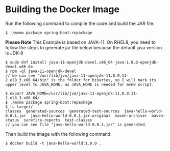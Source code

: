 # Building the Docker Image

Run the following command to compile the code and build the JAR file.

```
$ ./mvnw package spring-boot:repackage
```

**Please Note**
This Example is based on JAVA-11.
On RHEL8, you need to follow the steps to generate jar file below because the default java version is JDK-8
```
$ sudo dnf install java-11-openjdk-devel.x86_64 java-1.8.0-openjdk-devel.x86_64
$ rpm -ql java-11-openjdk-devel
// we can see "/usr/lib/jvm/java-11-openjdk-11.0.9.11-2.el8_3.x86_64/bin" is the folder for binaries, so I will mark its upper level to JAVA_HOME, as JAVA_HOME is needed for mvnw script.

$ export JAVA_HOME=/usr/lib/jvm/java-11-openjdk-11.0.9.11-2.el8_3.x86_64/
$ ./mvnw package spring-boot:repackage
$ ls target/
classes  generated-sources  generated-test-sources  java-hello-world-0.0.1.jar  java-hello-world-0.0.1.jar.original  maven-archiver  maven-status  surefire-reports  test-classes
// you can see file "java-hello-world-0.0.1.jar" is generated.

```


Then build the image with the following command:

```
$ docker build -t java-hello-world:1.0.0 .
```
